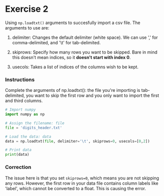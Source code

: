# Exercise 2
Using `np.loadtxt()` arguments to succesfully import a csv file. The arguments to use are:

1. delimiter: Changes the default delimiter (white space). We can use ',' for comma-delimited, and '\t' for tab-delimited.

2. skiprows: Specify how many rows you want to be skipped. Bare in mind this doesn't mean indices, so it **doesn't start with index 0**.

3. usecols: Takes a list of indices of the columns wish to be kept.

### Instructions
Complete the arguments of np.loadtxt(): the file you're importing is tab-delimited, you want to skip the first row and you only want to import the first and third columns.

```python
# Import numpy
import numpy as np

# Assign the filename: file
file = 'digits_header.txt'

# Load the data: data
data = np.loadtxt(file, delimiter='\t', skiprows=0, usecols=[0,2])

# Print data
print(data)

```

### Correction
The issue here is that you set `skiprows=0`, which means you are not skipping any rows. However, the first row in your data file contains column labels like 'label', which cannot be converted to a float. This is causing the error.


